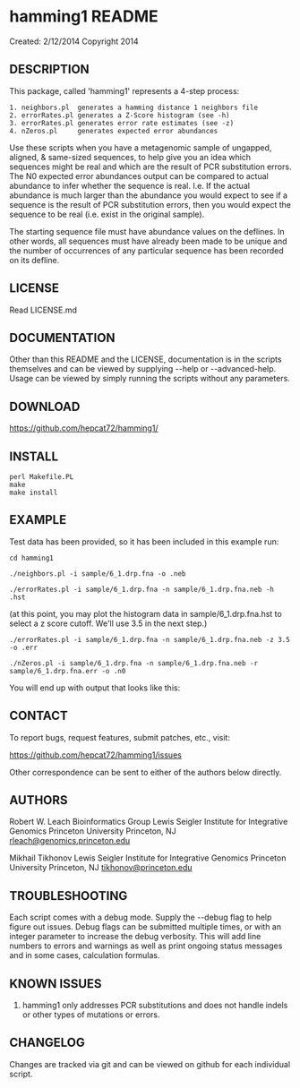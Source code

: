 hamming1 README
===============
Created: 2/12/2014
Copyright 2014


DESCRIPTION
-----------

This package, called 'hamming1' represents a 4-step process:

	1. neighbors.pl  generates a hamming distance 1 neighbors file
	2. errorRates.pl generates a Z-Score histogram (see -h)
	3. errorRates.pl generates error rate estimates (see -z)
	4. nZeros.pl     generates expected error abundances

Use these scripts when you have a metagenomic sample of ungapped, aligned, & same-sized sequences, to help give you an idea which sequences might be real and which are the result of PCR substitution errors.  The N0 expected error abundances output can be compared to actual abundance to infer whether the sequence is real.  I.e. If the actual abundance is much larger than the abundance you would expect to see if a sequence is the result of PCR substitution errors, then you would expect the sequence to be real (i.e. exist in the original sample).

The starting sequence file must have abundance values on the deflines.  In other words, all sequences must have already been made to be unique and the number of occurrences of any particular sequence has been recorded on its defline.

LICENSE
-------

Read LICENSE.md

DOCUMENTATION
-------------

Other than this README and the LICENSE, documentation is in the scripts themselves and can be viewed by supplying --help or --advanced-help.  Usage can be viewed by simply running the scripts without any parameters.

DOWNLOAD
--------

https://github.com/hepcat72/hamming1/

INSTALL
-------

	perl Makefile.PL
	make
	make install

EXAMPLE
-------

Test data has been provided, so it has been included in this example run:

	cd hamming1

	./neighbors.pl -i sample/6_1.drp.fna -o .neb

	./errorRates.pl -i sample/6_1.drp.fna -n sample/6_1.drp.fna.neb -h .hst

(at this point, you may plot the histogram data in sample/6_1.drp.fna.hst to select a z score cutoff.  We'll use 3.5 in the next step.)

	./errorRates.pl -i sample/6_1.drp.fna -n sample/6_1.drp.fna.neb -z 3.5 -o .err

	./nZeros.pl -i sample/6_1.drp.fna -n sample/6_1.drp.fna.neb -r sample/6_1.drp.fna.err -o .n0

You will end up with output that looks like this:

CONTACT
-------

To report bugs, request features, submit patches, etc., visit:

https://github.com/hepcat72/hamming1/issues

Other correspondence can be sent to either of the authors below directly.

AUTHORS
-------

Robert W. Leach
Bioinformatics Group
Lewis Seigler Institute for Integrative Genomics
Princeton University
Princeton, NJ
rleach@genomics.princeton.edu

Mikhail Tikhonov
Lewis Seigler Institute for Integrative Genomics
Princeton University
Princeton, NJ
tikhonov@princeton.edu

TROUBLESHOOTING
---------------

Each script comes with a debug mode.  Supply the --debug flag to help figure out issues.  Debug flags can be submitted multiple times, or with an integer parameter to increase the debug verbosity.  This will add line numbers to errors and warnings as well as print ongoing status messages and in some cases, calculation formulas.

KNOWN ISSUES
------------

1. hamming1 only addresses PCR substitutions and does not handle indels or other types of mutations or errors.

CHANGELOG
---------

Changes are tracked via git and can be viewed on github for each individual script.

